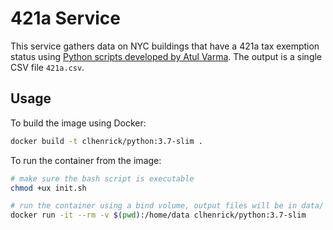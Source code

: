 # 421a Service

This service gathers data on NYC buildings that have a 421a tax exemption status using [Python scripts developed by Atul Varma](https://github.com/toolness/nyc-421a-xls). The output is a single CSV file `421a.csv`.

## Usage

To build the image using Docker:

```bash
docker build -t clhenrick/python:3.7-slim .
```

To run the container from the image:

```bash
# make sure the bash script is executable
chmod +ux init.sh

# run the container using a bind volume, output files will be in data/
docker run -it --rm -v $(pwd):/home/data clhenrick/python:3.7-slim
```
